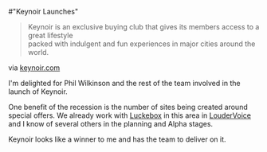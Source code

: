 #"Keynoir Launches"


 <div class="posterous_bookmarklet_entry">
 <blockquote class="posterous_long_quote">Keynoir is an exclusive buying club that gives its members access to a great lifestyle<br />
packed with indulgent and fun experiences in major cities around the world.</blockquote>

<div class="posterous_quote_citation">via <a href="http://www.keynoir.com/how-this-works">keynoir.com</a></div>
 <p>I'm delighted for Phil Wilkinson and the rest of the team involved in the launch of Keynoir.
</p><p>One benefit of the recession is the number of sites being created around special offers. We already work with <a href="http://luckebox.com">Luckebox</a> in this area in <a href="http://www.loudervoice.com">LouderVoice</a> and I know of several others in the planning and Alpha stages.
</p><p>Keynoir looks like a winner to me and has the team to deliver on it.</p></div>
 